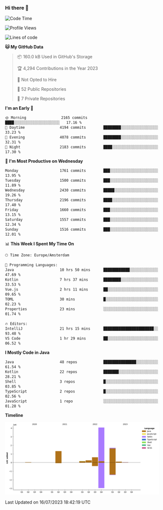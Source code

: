 ### Hi there 👋


<!--START_SECTION:waka-->
![Code Time](http://img.shields.io/badge/Code%20Time-3%2C361%20hrs%2021%20mins-blue)

![Profile Views](http://img.shields.io/badge/Profile%20Views-24-blue)

![Lines of code](https://img.shields.io/badge/From%20Hello%20World%20I%27ve%20Written-8.2%20million%20lines%20of%20code-blue)

**🐱 My GitHub Data** 

> 📦 160.0 kB Used in GitHub's Storage 
 > 
> 🏆 4,294 Contributions in the Year 2023
 > 
> 🚫 Not Opted to Hire
 > 
> 📜 52 Public Repositories 
 > 
> 🔑 7 Private Repositories 
 > 
**I'm an Early 🐤** 

```text
🌞 Morning                2165 commits        ████░░░░░░░░░░░░░░░░░░░░░   17.16 % 
🌆 Daytime                4194 commits        ████████░░░░░░░░░░░░░░░░░   33.23 % 
🌃 Evening                4078 commits        ████████░░░░░░░░░░░░░░░░░   32.31 % 
🌙 Night                  2183 commits        ████░░░░░░░░░░░░░░░░░░░░░   17.30 % 
```
📅 **I'm Most Productive on Wednesday** 

```text
Monday                   1761 commits        ███░░░░░░░░░░░░░░░░░░░░░░   13.95 % 
Tuesday                  1500 commits        ███░░░░░░░░░░░░░░░░░░░░░░   11.89 % 
Wednesday                2430 commits        █████░░░░░░░░░░░░░░░░░░░░   19.26 % 
Thursday                 2196 commits        ████░░░░░░░░░░░░░░░░░░░░░   17.40 % 
Friday                   1660 commits        ███░░░░░░░░░░░░░░░░░░░░░░   13.15 % 
Saturday                 1557 commits        ███░░░░░░░░░░░░░░░░░░░░░░   12.34 % 
Sunday                   1516 commits        ███░░░░░░░░░░░░░░░░░░░░░░   12.01 % 
```


📊 **This Week I Spent My Time On** 

```text
🕑︎ Time Zone: Europe/Amsterdam

💬 Programming Languages: 
Java                     10 hrs 50 mins      ████████████░░░░░░░░░░░░░   47.69 % 
Kotlin                   7 hrs 37 mins       ████████░░░░░░░░░░░░░░░░░   33.53 % 
Vue.js                   2 hrs 11 mins       ██░░░░░░░░░░░░░░░░░░░░░░░   09.65 % 
TOML                     30 mins             █░░░░░░░░░░░░░░░░░░░░░░░░   02.23 % 
Properties               23 mins             ░░░░░░░░░░░░░░░░░░░░░░░░░   01.74 % 

🔥 Editors: 
IntelliJ                 21 hrs 15 mins      ███████████████████████░░   93.48 % 
VS Code                  1 hr 29 mins        ██░░░░░░░░░░░░░░░░░░░░░░░   06.52 % 
```

**I Mostly Code in Java** 

```text
Java                     48 repos            ███████████████░░░░░░░░░░   61.54 % 
Kotlin                   22 repos            ███████░░░░░░░░░░░░░░░░░░   28.21 % 
Shell                    3 repos             █░░░░░░░░░░░░░░░░░░░░░░░░   03.85 % 
TypeScript               2 repos             █░░░░░░░░░░░░░░░░░░░░░░░░   02.56 % 
JavaScript               1 repo              ░░░░░░░░░░░░░░░░░░░░░░░░░   01.28 % 
```



**Timeline**

![Lines of Code chart](https://raw.githubusercontent.com/powercasgamer/powercasgamer/master/assets/bar_graph.png)


 Last Updated on 16/07/2023 18:42:19 UTC
<!--END_SECTION:waka-->
